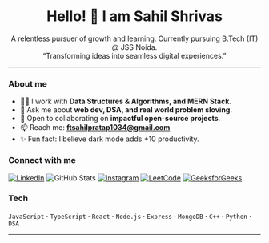 <h1 align="center">Hello! 👋 I am Sahil Shrivas</h1>

<p align="center">
A relentless pursuer of growth and learning. Currently pursuing B.Tech (IT) @ JSS Noida.  
<br/>“Transforming ideas into seamless digital experiences.”
</p>

---

### About me
- 👨‍💻 I work with **Data Structures & Algorithms, and MERN Stack**.
- 💬 Ask me about **web dev, DSA, and real world problem sloving**.
- 🤝 Open to collaborating on **impactful open-source projects**.
- 📫 Reach me: **ftsahilpratap1034@gmail.com**
- ✨ Fun fact: I believe dark mode adds +10 productivity.

### Connect with me
[![LinkedIn](https://img.shields.io/badge/LinkedIn-0A66C2?logo=linkedin&logoColor=white)](https://www.linkedin.com/in/https://www.linkedin.com/in/sahil-shrivas-ba582b2a3//)
![GitHub Stats](https://github-readme-stats.vercel.app/api?username=Sahil-Shrivas&show_icons=true)
[![Instagram](https://img.shields.io/badge/Instagram-E4405F?logo=instagram&logoColor=white)](https://instagram.com/prtp_sahil_/)
[![LeetCode](https://img.shields.io/badge/LeetCode-FFA116?logo=leetcode&logoColor=white)](https://leetcode.com/Sahil_Shrivas/)
[![GeeksforGeeks](https://img.shields.io/badge/GeeksforGeeks-2F8D46?logo=geeksforgeeks&logoColor=white)](https://auth.geeksforgeeks.org/user/ftsahilpr26k7/)

### Tech
`JavaScript` · `TypeScript` · `React` · `Node.js` · `Express` · `MongoDB` · `C++` · `Python` · `DSA`

---
